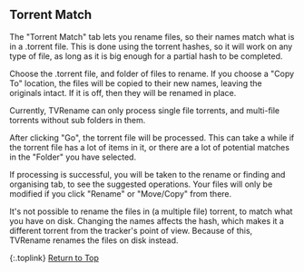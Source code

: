 <!-- START TORRENT MATCH --------------------- -->
## Torrent Match

The "Torrent Match" tab lets you rename files, so their names match what is in a .torrent file. This is done using the torrent hashes, so it will work on any type of file, as long as it is big enough for a partial hash to be completed.

Choose the .torrent file, and folder of files to rename. If you choose a "Copy To" location, the files will be copied to their new names, leaving the originals intact. If it is off, then they will be renamed in place. 

Currently, TVRename can only process single file torrents, and multi-file torrents without sub folders in them.

After clicking "Go", the torrent file will be processed. This can take a while if the torrent file has a lot of items in it, or there are a lot of potential matches in the "Folder" you have selected.

If processing is successful, you will be taken to the rename or finding and organising tab, to see the suggested operations. Your files will only be modified if you click "Rename" or "Move/Copy" from there.

It's not possible to rename the files in (a multiple file) torrent, to match what you have on disk. Changing the names affects the hash, which makes it a different torrent from the tracker's point of view. Because of this, TVRename renames the files on disk instead.

{:.toplink}
[Return to Top]()
<!-- END TORRENT MATCH ----------------------- -->
